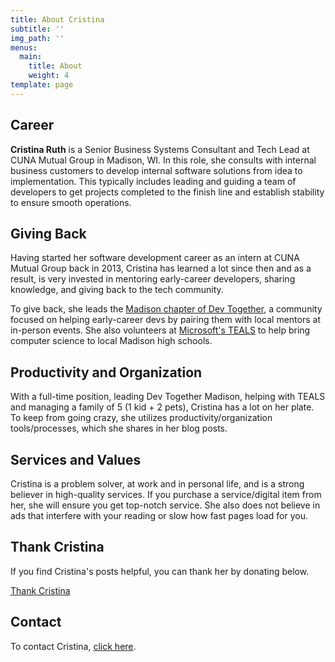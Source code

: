 ```yaml
---
title: About Cristina
subtitle: ''
img_path: ''
menus:
  main:
    title: About
    weight: 4
template: page
---
```


## Career 
**Cristina Ruth** is a Senior Business Systems Consultant and Tech Lead at CUNA Mutual Group in Madison, WI. In this role, she consults with internal business customers to develop internal software solutions from idea to implementation. This typically includes leading and guiding a team of developers to get projects completed to the finish line and establish stability to ensure smooth operations. 

## Giving Back

Having started her software development career as an intern at CUNA Mutual Group back in 2013, Cristina has learned a lot since then and as a result, is very invested in mentoring early-career developers, sharing knowledge, and giving back to the tech community.

To give back, she leads the [Madison chapter of Dev Together](https://meetup.com/devtogethermad), a community focused on helping early-career devs by pairing them with local mentors at in-person events. She also volunteers at [Microsoft's TEALS](https://www.microsoft.com/en-us/teals) to help bring computer science to local Madison high schools.

## Productivity and Organization

With a full-time position, leading Dev Together Madison, helping with TEALS and managing a family of 5 (1 kid + 2 pets), Cristina has a lot on her plate. To keep from going crazy, she utilizes productivity/organization tools/processes, which she shares in her blog posts.

## Services and Values

Cristina is a problem solver, at work and in personal life, and is a strong believer in high-quality services. If you purchase a service/digital item from her, she will ensure you get top-notch service. She also does not believe in ads that interfere with your reading or slow how fast pages load for you.

## Thank Cristina

If you find Cristina's posts helpful, you can thank her by donating below.

<a href="https://checkout.square.site/pay/f63d1174eea745438592791bb547049d" class="button button-donate">Thank Cristina</a>

## Contact

To contact Cristina, <a href="/contact">click here</a>.